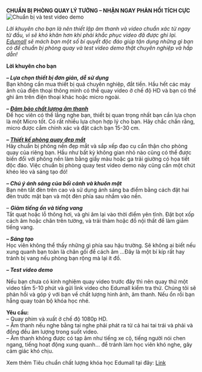
**CHUẨN BỊ PHÒNG QUAY LÝ TƯỞNG – NHẬN NGAY PHẢN HỒI TÍCH CỰC**![Chuẩn bị và test video demo](https://hoptac.edumall.vn/wp-content/uploads/2019/08/Basic-Lighting-in-Studio-400x300.jpg)

_Lời khuyên cho bạn là nên thiết lập âm thanh và video chuẩn xác từ ngay từ đầu, vì sẽ khó khăn hơn khi phải khắc phục video đã được ghi lại.  [Edumall](https://edumall.vn/)  sẽ mách bạn một số bí quyết độc đáo giúp tận dụng những gì bạn có để chuẩn bị phòng quay và test video demo thật chuyên nghiệp và hấp dẫn!_

**Lời khuyên cho bạn**

_**– Lựa chọn thiết bị đơn giản, dễ sử dụng**_  
Bạn không cần mua thiết bị quá chuyên nghiệp, đắt tiền. Hầu hết các máy ảnh của điện thoại thông minh có thể quay video ở chế độ HD và bạn có thể ghi âm trên điện thoại khác hoặc micro ngoài.

_**– [Đảm bảo chất lượng âm thanh](https://hoptac.edumall.vn/am-thanh-la-mot-phan-can-phai-chu-y-trong-khoa-hoc-cua-ban.html)**_  
Để học viên có thể lắng nghe bạn, thiết bị quan trọng nhất bạn cần lựa chọn là một Micro tốt. Có rất nhiều lựa chọn hợp lý cho bạn. Hãy chắc chắn rằng, micro được cắm chính xác và đặt cách bạn 15-30 cm.

_**–  [Thiết kế phòng quay đẹp mắt](https://hoptac.edumall.vn/chuan-bi-cho-phong-quay-cua-rieng-ban.html)**_  
Hãy chuẩn bị phông nền đẹp mắt và sắp xếp đạo cụ cẩn thận cho phòng quay của riêng bạn. Hầu như bất kỳ không gian nhỏ nào cũng có thể được biến đổi với phông nền làm bằng giấy màu hoặc ga trải giường có họa tiết độc đáo. Việc chuẩn bị phòng quay test video demo này cũng cần một chút khéo léo và sáng tạo đó!

_**– Chú ý ánh sáng của bối cảnh và khuôn mặt**_  
Bạn nên tắt đèn trên cao và sử dụng ánh sáng ba điểm bằng cách đặt hai đèn trước mặt bạn và một đèn phía sau nhắm vào nền.

– _**Giảm tiếng ồn và tiếng vang**_  
Tắt quạt hoặc lỗ thông hơi, và ghi âm lại vào thời điểm yên tĩnh. Đặt bọt xốp cách âm hoặc chăn trên tường, và trải thảm hoặc đồ nội thất để làm giảm tiếng vang.

_**– Sáng tạo**_  
Học viên không thể thấy những gì phía sau hậu trường. Sẽ không ai biết nếu xung quanh bạn toàn là chăn gối để cách âm …Đây là một bí kíp rất hay tránh bị vang nếu phòng bạn rộng mà lại ít đồ.

_**– Test video demo**_

Nếu bạn chưa có kinh nghiệm quay video trước đây thì nên quay thử một video tầm 5-10 phút và gửi link video cho Edumall kiểm tra thử. Chúng tôi sẽ phản hồi và góp ý với bạn về chất lượng hình ảnh, âm thanh. Nếu ổn rồi bạn hẵng quay toàn bộ khóa học nhé.

**Yêu cầu:**  
– Quay phim và xuất ở chế độ 1080p HD.  
– Âm thanh nếu nghe bằng tai nghe phải phát ra từ cả hai tai trái và phải và đồng đều âm lượng trong suốt video.  
– Âm thanh không được có tạp âm như tiếng xe cộ, tiếng người nói chen ngang, tiếng hoạt động xung quanh… để tránh làm học viên khó nghe, gây cảm giác khó chịu.

Xem thêm Tiêu chuẩn chất lượng khóa học Edumall tại đây: [Link](https://hoptac.edumall.vn/tieu-chuan-chat-luong-khoa-hoc-tai-edumall.html)
